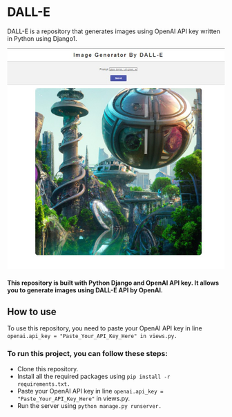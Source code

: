 # DALL-E
DALL-E is a repository that generates images using OpenAI API key written in Python using Django1.

![DALL-E](dall-e.jpg)
#### This repository is built with Python Django and OpenAI API key. It allows you to generate images using DALL-E API by OpenAI.

## How to use
To use this repository, you need to paste your OpenAI API key in line ``` openai.api_key = "Paste_Your_API_Key_Here" in views.py. ```

### To run this project, you can follow these steps:

* Clone this repository.
* Install all the required packages using ``` pip install -r requirements.txt. ```
* Paste your OpenAI API key in line ``` openai.api_key = "Paste_Your_API_Key_Here" ``` in views.py.
* Run the server using ``` python manage.py runserver. ```
